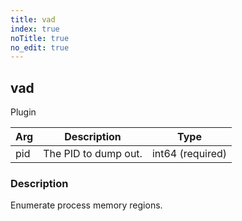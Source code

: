 ```yaml
---
title: vad
index: true
noTitle: true
no_edit: true
---
```




<div class="vql_item"></div>


## vad
<span class='vql_type pull-right page-header'>Plugin</span>



<div class="vqlargs"></div>

Arg | Description | Type
----|-------------|-----
pid|The PID to dump out.|int64 (required)

### Description

Enumerate process memory regions.

